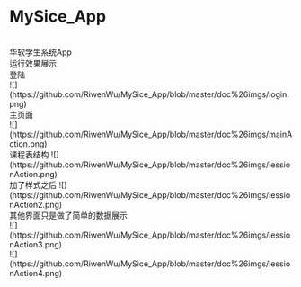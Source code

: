 # MySice_App
<br/>
华软学生系统App
<br>
运行效果展示
<br/>
登陆
<br>
![](https://github.com/RiwenWu/MySice_App/blob/master/doc%26imgs/login.png)
<br>
主页面
<br>
![](https://github.com/RiwenWu/MySice_App/blob/master/doc%26imgs/mainAction.png)
<br>
课程表结构
![](https://github.com/RiwenWu/MySice_App/blob/master/doc%26imgs/lessionAction.png)
<br>
加了样式之后
![](https://github.com/RiwenWu/MySice_App/blob/master/doc%26imgs/lessionAction2.png)
<br>
其他界面只是做了简单的数据展示
<br>
![](https://github.com/RiwenWu/MySice_App/blob/master/doc%26imgs/lessionAction3.png)
<br>
![](https://github.com/RiwenWu/MySice_App/blob/master/doc%26imgs/lessionAction4.png)
<br>

